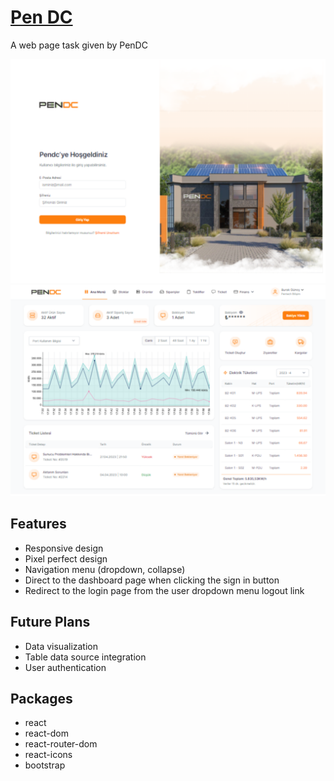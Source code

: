 # [Pen DC ](https://pendc-task-six.vercel.app)

A web page task given by PenDC

<img src="/public/pendc_login.png" alt="Login Page" width="550">

<img src="/public/pendc_dashboard.png" alt="Login Page" width="550">

## Features

- Responsive design
- Pixel perfect design
- Navigation menu (dropdown, collapse)
- Direct to the dashboard page when clicking the sign in button
- Redirect to the login page from the user dropdown menu logout link

## Future Plans

- Data visualization
- Table data source integration
- User authentication

## Packages

- react
- react-dom
- react-router-dom
- react-icons
- bootstrap
